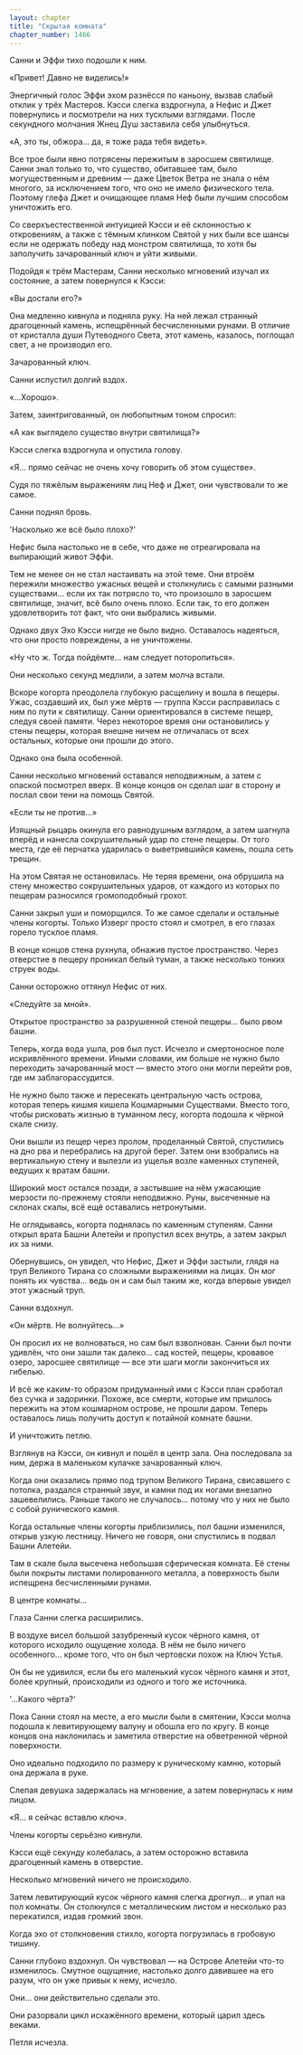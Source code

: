 ```yaml
---
layout: chapter
title: "Скрытая комната"
chapter_number: 1466
---
```




Санни и Эффи тихо подошли к ним.

«Привет! Давно не виделись!»

Энергичный голос Эффи эхом разнёсся по каньону, вызвав слабый отклик у трёх Мастеров. Кэсси слегка вздрогнула, а Нефис и Джет повернулись и посмотрели на них тусклыми взглядами. После секундного молчания Жнец Душ заставила себя улыбнуться.

«А, это ты, обжора... да, я тоже рада тебя видеть».

Все трое были явно потрясены пережитым в заросшем святилище. Санни знал только то, что существо, обитавшее там, было могущественным и древним — даже Цветок Ветра не знала о нём многого, за исключением того, что оно не имело физического тела. Поэтому глефа Джет и очищающее пламя Неф были лучшим способом уничтожить его.

Со сверхъестественной интуицией Кэсси и её склонностью к откровениям, а также с тёмным клинком Святой у них были все шансы если не одержать победу над монстром святилища, то хотя бы заполучить зачарованный ключ и уйти живыми.

Подойдя к трём Мастерам, Санни несколько мгновений изучал их состояние, а затем повернулся к Кэсси:

«Вы достали его?»

Она медленно кивнула и подняла руку. На ней лежал странный драгоценный камень, испещрённый бесчисленными рунами. В отличие от кристалла души Путеводного Света, этот камень, казалось, поглощал свет, а не производил его.

Зачарованный ключ.

Санни испустил долгий вздох.

«...Хорошо».

Затем, заинтригованный, он любопытным тоном спросил:

«А как выглядело существо внутри святилища?»

Кэсси слегка вздрогнула и опустила голову.

«Я... прямо сейчас не очень хочу говорить об этом существе».

Судя по тяжёлым выражениям лиц Неф и Джет, они чувствовали то же самое.

Санни поднял бровь.

'Насколько же всё было плохо?'

Нефис была настолько не в себе, что даже не отреагировала на выпирающий живот Эффи.

Тем не менее он не стал настаивать на этой теме. Они втроём пережили множество ужасных вещей и столкнулись с самыми разными существами... если их так потрясло то, что произошло в заросшем святилище, значит, всё было очень плохо. Если так, то его должен удовлетворить тот факт, что они выбрались живыми.

Однако двух Эхо Кэсси нигде не было видно. Оставалось надеяться, что они просто повреждены, а не уничтожены.

«Ну что ж. Тогда пойдёмте... нам следует поторопиться».

Они несколько секунд медлили, а затем молча встали.

Вскоре когорта преодолела глубокую расщелину и вошла в пещеры. Ужас, создавший их, был уже мёртв — группа Кэсси расправилась с ним по пути к святилищу. Санни ориентировался в системе пещер, следуя своей памяти. Через некоторое время они остановились у стены пещеры, которая внешне ничем не отличалась от всех остальных, которые они прошли до этого.

Однако она была особенной.

Санни несколько мгновений оставался неподвижным, а затем с опаской посмотрел вверх. В конце концов он сделал шаг в сторону и послал свои тени на помощь Святой.

«Если ты не против...»

Изящный рыцарь окинула его равнодушным взглядом, а затем шагнула вперёд и нанесла сокрушительный удар по стене пещеры. От того места, где её перчатка ударилась о выветрившийся камень, пошла сеть трещин.

На этом Святая не остановилась. Не теряя времени, она обрушила на стену множество сокрушительных ударов, от каждого из которых по пещерам разносился громоподобный грохот.

Санни закрыл уши и поморщился. То же самое сделали и остальные члены когорты. Только Изверг просто стоял и смотрел, в его глазах горело тусклое пламя.

В конце концов стена рухнула, обнажив пустое пространство. Через отверстие в пещеру проникал белый туман, а также несколько тонких струек воды.

Санни осторожно оттянул Нефис от них.

«Следуйте за мной».

Открытое пространство за разрушенной стеной пещеры... было рвом башни.

Теперь, когда вода ушла, ров был пуст. Исчезло и смертоносное поле искривлённого времени. Иными словами, им больше не нужно было переходить зачарованный мост — вместо этого они могли перейти ров, где им заблагорассудится.

Не нужно было также и пересекать центральную часть острова, которая теперь кишмя кишела Кошмарными Существами. Вместо того, чтобы рисковать жизнью в туманном лесу, когорта подошла к чёрной скале снизу.

Они вышли из пещер через пролом, проделанный Святой, спустились на дно рва и перебрались на другой берег. Затем они взобрались на вертикальную стену и вылезли из ущелья возле каменных ступеней, ведущих к вратам башни.

Широкий мост остался позади, а застывшие на нём ужасающие мерзости по-прежнему стояли неподвижно. Руны, высеченные на склонах скалы, всё ещё оставались нетронутыми.

Не оглядываясь, когорта поднялась по каменным ступеням. Санни открыл врата Башни Алетейи и пропустил всех внутрь, а затем закрыл их за ними.

Обернувшись, он увидел, что Нефис, Джет и Эффи застыли, глядя на труп Великого Тирана со сложными выражениями на лицах. Он мог понять их чувства... ведь он и сам был таким же, когда впервые увидел этот ужасный труп.

Санни вздохнул.

«Он мёртв. Не волнуйтесь...»

Он просил их не волноваться, но сам был взволнован. Санни был почти удивлён, что они зашли так далеко... сад костей, пещеры, кровавое озеро, заросшее святилище — все эти шаги могли закончиться их гибелью.

И всё же каким-то образом придуманный ими с Кэсси план сработал без сучка и задоринки. Похоже, все смерти, которые им пришлось пережить на этом кошмарном острове, не прошли даром. Теперь оставалось лишь получить доступ к потайной комнате башни.

И уничтожить петлю.

Взглянув на Кэсси, он кивнул и пошёл в центр зала. Она последовала за ним, держа в маленьком кулачке зачарованный ключ.

Когда они оказались прямо под трупом Великого Тирана, свисавшего с потолка, раздался странный звук, и камни под их ногами внезапно зашевелились. Раньше такого не случалось... потому что у них не было с собой рунического камня.

Когда остальные члены когорты приблизились, пол башни изменился, открыв узкую лестницу. Ничего не говоря, они спустились в подвал Башни Алетейи.

Там в скале была высечена небольшая сферическая комната. Её стены были покрыты листами полированного металла, а поверхность были испещрена бесчисленными рунами.

В центре комнаты...

Глаза Санни слегка расширились.

В воздухе висел большой зазубренный кусок чёрного камня, от которого исходило ощущение холода. В нём не было ничего особенного... кроме того, что он был чертовски похож на Ключ Устья.

Он бы не удивился, если бы его маленький кусок чёрного камня и этот, более крупный, происходили из одного и того же источника.

'...Какого чёрта?'

Пока Санни стоял на месте, а его мысли были в смятении, Кэсси молча подошла к левитирующему валуну и обошла его по кругу. В конце концов она наклонилась и заметила отверстие на обветренной чёрной поверхности.

Оно идеально подходило по размеру к руническому камню, который она держала в руке.

Слепая девушка задержалась на мгновение, а затем повернулась к ним лицом.

«Я... я сейчас вставлю ключ».

Члены когорты серьёзно кивнули.

Кэсси ещё секунду колебалась, а затем осторожно вставила драгоценный камень в отверстие.

Несколько мгновений ничего не происходило.

Затем левитирующий кусок чёрного камня слегка дрогнул... и упал на пол комнаты. Он столкнулся с металлическим листом и несколько раз перекатился, издав громкий звон.

Когда эхо от столкновения стихло, когорта погрузилась в гробовую тишину.

Санни глубоко вздохнул. Он чувствовал — на Острове Алетейи что-то изменилось. Смутное ощущение, настолько долго давившее на его разум, что он уже привык к нему, исчезло.

Они... они действительно сделали это.

Они разорвали цикл искажённого времени, который царил здесь веками.

Петля исчезла.


